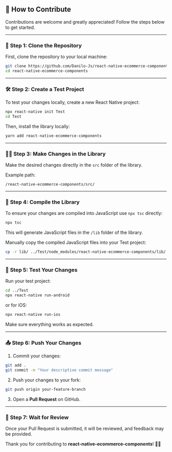 ## 📝 **How to Contribute**

Contributions are welcome and greatly appreciated! Follow the steps below to get started.

---

### 🚀 **Step 1: Clone the Repository**

First, clone the repository to your local machine:

```sh
git clone https://github.com/Danilo-Js/react-native-ecommerce-components.git
cd react-native-ecommerce-components
```

---

### 🛠️ **Step 2: Create a Test Project**

To test your changes locally, create a new React Native project:

```sh
npx react-native init Test
cd Test
```

Then, install the library locally:

```sh
yarn add react-native-ecommerce-components
```

---

### 🧑‍💻 **Step 3: Make Changes in the Library**

Make the desired changes directly in the `src` folder of the library.

Example path:

```
/react-native-ecommerce-components/src/
```

---

### 🔄 **Step 4: Compile the Library**

To ensure your changes are compiled into JavaScript use `npx tsc` directly:

```sh
npx tsc
```

This will generate JavaScript files in the `/lib` folder of the library.

Manually copy the compiled JavaScript files into your Test project:

```sh
cp -r lib/ ../Test/node_modules/react-native-ecommerce-components/lib/
```

---

### 🧪 **Step 5: Test Your Changes**

Run your test project:

```sh
cd ../Test
npx react-native run-android
```

or for iOS:

```sh
npx react-native run-ios
```

Make sure everything works as expected.

---

### 📤 **Step 6: Push Your Changes**

1. Commit your changes:

```sh
git add .
git commit -m "Your descriptive commit message"
```

2. Push your changes to your fork:

```sh
git push origin your-feature-branch
```

3. Open a **Pull Request** on GitHub.

---

### 🤝 **Step 7: Wait for Review**

Once your Pull Request is submitted, it will be reviewed, and feedback may be provided.

Thank you for contributing to **react-native-ecommerce-components**! 🚀✨
